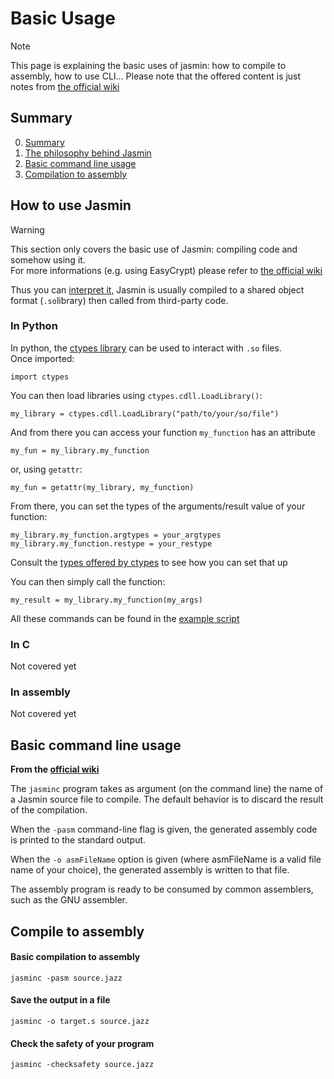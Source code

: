 # Basic Usage
> [!Note] 
> This page is explaining the basic uses of jasmin: how to compile to assembly, how to use CLI...
> Please note that the offered content is just notes from [the official wiki](https://github.com/jasmin-lang/jasmin/wiki)

## Summary
0. [Summary](#summary)
1. [The philosophy behind Jasmin](#how-to-use-jasmin)
1. [Basic command line usage](#basic-command-line-usage)
2. [Compilation to assembly](#compile-to-assembly)

## How to use Jasmin

> [!WARNING]
> This section only covers the basic use of Jasmin: compiling code and somehow using it.  
> For more informations (e.g. using EasyCrypt) please refer to [the official wiki](https://github.com/jasmin-lang/jasmin/wiki)

Thus you can [interpret it](https://github.com/jasmin-lang/jasmin/wiki/Reference-interpreter), Jasmin is usually compiled to a shared object format (`.so`library) then called from third-party code.  
### In Python
In python, the [ctypes library](https://docs.python.org/3/library/ctypes.html) can be used to interact with `.so` files.  
Once imported:
```
import ctypes
```
You can then load libraries using `ctypes.cdll.LoadLibrary()`:
```
my_library = ctypes.cdll.LoadLibrary("path/to/your/so/file")
```
And from there you can access your function `my_function` has an attribute
```
my_fun = my_library.my_function
```
or, using `getattr`:
```
my_fun = getattr(my_library, my_function)
```
From there, you can set the types of the arguments/result value of your function:
```
my_library.my_function.argtypes = your_argtypes
my_library.my_function.restype = your_restype
```
Consult the [types offered by ctypes](https://docs.python.org/3/library/ctypes.html#fundamental-data-types) to see how you can set that up

You can then simply call the function:
```
my_result = my_library.my_function(my_args)
```

All these commands can be found in the [example script](https://github.com/cos-imo/Jasmin-doc/ressources/scripts/python_binding.py)

### In C
Not covered yet
### In assembly
Not covered yet


## Basic command line usage

**From the [official wiki](https://github.com/jasmin-lang/jasmin/wiki/Compilation-to-assembly)**

The `jasminc` program takes as argument (on the command line) the name of a Jasmin source file to compile. The default behavior is to discard the result of the compilation.

When the `-pasm` command-line flag is given, the generated assembly code is printed to the standard output.

When the `-o asmFileName` option is given (where asmFileName is a valid file name of your choice), the generated assembly is written to that file.

The assembly program is ready to be consumed by common assemblers, such as the GNU assembler.


## Compile to assembly

#### Basic compilation to assembly
```
jasminc -pasm source.jazz
```


#### Save the output in a file
```
jasminc -o target.s source.jazz
```
#### Check the safety of your program
```
jasminc -checksafety source.jazz
```
